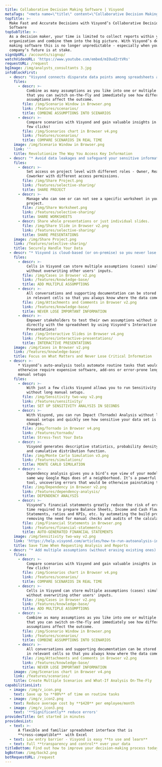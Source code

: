 ```yaml
---
title: Collaborative Decision Making Software | Visyond
metaTags: "<meta name=\"title\" content=\"Collaborative Decision Making Software\">\r\n\r\n<meta name=\"description\" content=\"Visyond’s collaborative decision making software will help you visualize the impact of your spreadsheet based decisions and answer any questions in real time, reduce errors and control what each collaborator can see and interact with.\">\r\n \r\n<meta name=\"keywords\" content=\"collaborative decision making software, decision making software\">\r\n"
topTitle: >-
  Make Fast and Accurate Decisions with Visyond’s Collaborative Decision Making
  Software
topSubTitle: >-
  As a decision maker, your time is limited to collect reports within your
  organization and combine them into the big picture. With Visyond’s decision
  making software this is no longer unpredictable - especially when your
  company’s future is at stake.
signUpURL: /accounts/signup/
watchVideoURL: 'https://www.youtube.com/embed/mIOudZrtVRs'
requestURL: /request
bgImage: /img/analysts_consultants 3.jpg
infoBlockFirst:
  - descr: "Visyond connects disparate data points among spreadsheets and displays the information to support your decision making:\r\n\n* Graphically identify opportunities and risks\r\n* Secure confidential information to be viewed only by authorized users\r\n* Test assumptions and easily consolidate data\r\n* Run analysis at an unprecedented speed and accuracy\r\n"
    files:
      - descr: >-
          Combine as many assumptions as you like into one or multiple scenarios
          that you can switch on-the-fly and immediately see how different
          assumptions affect the outcome.
        file: /img/Scenario Window in Browser.png
        link: /features/scenarios/
        title: COMBINE ASSUMPTIONS INTO SCENARIOS
      - descr: >-
          Compare scenarios with Visyond and gain valuable insights in just a
          few clicks!
        file: /img/Scenarios chart in Browser v4.png
        link: /features/scenarios/
        title: COMPARE SCENARIOS IN REAL TIME
    image: /img/Scenario Window in Browser.png
    link: ''
    title: Revolutionize The Way You Access Key Information
  - descr: "* Avoid data leakages and safeguard your sensitive information with Visyond’s innovative selective sharing \r\n* Allow access to only certain cells, worksheets, charts or linked reports and slides, \r\n* Expose only what each collaborator should see or interact with - certain cells, worksheets, reports or individual slides in presentations\r\n"
    files:
      - descr: >-
          Set access on project level with different roles - Owner, Reader,
          Coworker with different access permissions.
        file: /img/Share Project.png
        link: /features/selective-sharing/
        title: SHARE PROJECT
      - descr: >-
          Manage who can see or can not see a specific worksheet in your
          project.
        file: /img/Share Worksheet.png
        link: /features/selective-sharing/
        title: SHARE WORKSHEETS
      - descr: Share whole presentations or just individual slides.
        file: /img/Share Slide in Browser v2.png
        link: /features/selective-sharing/
        title: SHARE PRESENTATIONS
    image: /img/Share Project.png
    link: /features/selective-sharing/
    title: Securely Handle Your Data
  - descr: "* Visyond is cloud-based (or on-premise) so you never lose information \r\n* Manage and transfer team knowledge easily (no more spreadsheets kept on someone’s desktop)\r\n* Reduce dependency from the model creator by enabling collaborative analysis and stress testing through interactive presentations and calculators\r\n* Never break formulas or lose your teams’ work and track their input and changes\r\n"
    files:
      - descr: >-
          Cells in Visyond can store multiple assumptions (cases) simultaneously
          without overwriting other users' inputs.
        file: /img/Cases in Browser v2.png
        link: /features/knowledge-base/
        title: ADD MULTIPLE ASSUMPTIONS
      - descr: >-
          All conversations and supporting documentation can be stored directly
          in relevant cells so that you always know where the data comes from.
        file: /img/Attachments and Comments in Browser v2.png
        link: /features/knowledge-base/
        title: NEVER LOSE IMPORTANT INFORMATION
      - descr: >-
          Empower stakeholders to test their own assumptions without interacting
          directly with the spreadsheet by using Visyond's Interactive
          Presentations!
        file: /img/Interactive Slides in Browser v4.png
        link: /features/interactive-presentations/
        title: INTERACTIVE PRESENTATIONS
    image: /img/Cases in Browser v2.png
    link: /features/knowledge-base/
    title: Focus on What Matters and Never Lose Critical Information
  - descr: >-
      * Visyond’s auto-analysis tools automate routine tasks that would
      otherwise require expensive software, add-ons or error-prone lengthy
      manual setups
    files:
      - descr: >-
          With just a few clicks Visyond allows you to run Sensitivity analysis
          without long manual setups.
        file: /img/Sensitivity two-way v2.png
        link: /features/sensitivity/
        title: SET UP SENSITIVITY ANALYSIS IN SECONDS
      - descr: >-
          With Visyond, you can run Impact (Tornado) Analysis without long
          manual setups and quickly see how sensitive your data set is to
          changes.
        file: /img/Tornado in Browser v4.png
        link: /features/tornado/
        title: Stress-Test Your Data
      - descr: >-
          Visyond generates descriptive statistics, probability density function
          and cumulative distribution function.
        file: /img/Monte Carlo Simulation v3.png
        link: /features/simulations/
        title: MONTE CARLO SIMULATION
      - descr: >-
          Dependency analysis gives you a bird’s eye view of your model in the
          same way Google Maps does of a neighborhood. It’s a powerful auditing
          tool, uncovering errors that would be otherwise painstaking to catch.
        file: /img/Dependency in Browser v2.png
        link: /features/dependency-analysis/
        title: DEPENDENCY ANALYSIS
      - descr: >-
          Visyond’s financial statements greatly reduce the risk of errors and
          time required to prepare Balance Sheets, Income and Cash Flow
          Statements, ratios and KPIs, etc. by automating the build process and
          removing the need for manual checks and audits of the calculations.
        file: /img/Financial Statements in Browser.png
        link: /features/financial-statements/
        title: AUTO-GENERATED FINANCIAL STATEMENTS
    image: /img/Sensitivity two-way v2.png
    link: 'https://help.visyond.com/articles/how-to-run-autoanalysis-in-visyond/'
    title: Save Time When Requesting Analysis and Reports
  - descr: "* Add multiple assumptions (without erasing existing ones) to any cell and combine them in scenarios\r\n* Have as many scenarios as you like without the chaos of multiple files and model versions\r\n* Visualize and compare all the scenarios with in real time\r\n* Retrieve supporting documents instantaneously from inside the cell\r\n"
    files:
      - descr: >-
          Compare scenarios with Visyond and gain valuable insights in just a
          few clicks!
        file: /img/Scenarios chart in Browser v4.png
        link: /features/scenarios/
        title: COMPARE SCENARIOS IN REAL TIME
      - descr: >-
          Cells in Visyond can store multiple assumptions (cases) simultaneously
          without overwriting other users' inputs.
        file: /img/Cases in Browser v2.png
        link: /features/knowledge-base/
        title: ADD MULTIPLE ASSUMPTIONS
      - descr: >-
          Combine as many assumptions as you like into one or multiple scenarios
          that you can switch on-the-fly and immediately see how different
          assumptions affect the outcome.
        file: /img/Scenario Window in Browser.png
        link: /features/scenarios/
        title: COMBINE ASSUMPTIONS INTO SCENARIOS
      - descr: >-
          All conversations and supporting documentation can be stored directly
          in relevant cells so that you always know where the data comes from.
        file: /img/Attachments and Comments in Browser v2.png
        link: /features/knowledge-base/
        title: NEVER LOSE IMPORTANT INFORMATION
    image: /img/Scenarios chart in Browser v4.png
    link: /features/scenarios/
    title: Create Multiple Scenarios and What-If Analysis On-The-Fly
capabilitiesList:
  - image: /img/v_icon.png
    text: Save up to **80%** of time on routine tasks
  - image: /img/v_icon2.png
    text: Reduce average cost by **$420** per employee/month
  - image: /img/v_icon3.png
    text: '**Significantly** reduce errors'
providesTitle: Get started in minutes
providesList:
  - text: >-
      A flexible and familiar spreadsheet interface that is
      **cross-compatible**  with Excel
  - text: Low entry barrier - Visyond is easy **to use and learn**
  - text: Full **transparency and control** over your data
titleBottom: Find out how to improve your decision-making process today
bgBottom: /img/back2.png
botRequestURL: /request
---
```


